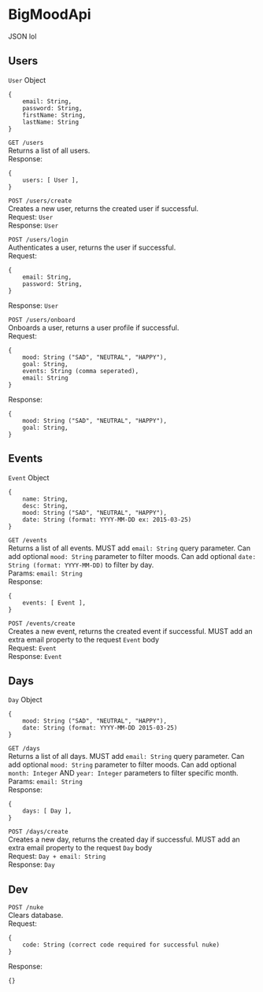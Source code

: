 # BigMoodApi

JSON lol

## Users
`User` Object
```
{
    email: String,
    password: String,
    firstName: String,
    lastName: String
}
```

`GET /users`\
Returns a list of all users.\
Response:
```
{
    users: [ User ],
}
```

`POST /users/create`\
Creates a new user, returns the created user if successful.\
Request: `User`\
Response: `User`

`POST /users/login`\
Authenticates a user, returns the user if successful.\
Request:
```
{
    email: String,
    password: String,
}
```
Response: `User`

`POST /users/onboard`\
Onboards a user, returns a user profile if successful.\
Request:
```
{
    mood: String ("SAD", "NEUTRAL", "HAPPY"),
    goal: String,
    events: String (comma seperated),
    email: String
}
```
Response:
```
{
    mood: String ("SAD", "NEUTRAL", "HAPPY"),
    goal: String,
}
```

## Events
`Event` Object
```
{
    name: String,
    desc: String,
    mood: String ("SAD", "NEUTRAL", "HAPPY"),
    date: String (format: YYYY-MM-DD ex: 2015-03-25)
}
```

`GET /events`\
Returns a list of all events. MUST add `email: String` query parameter. Can add optional `mood: String` parameter to filter moods. Can add optional `date: String (format: YYYY-MM-DD)` to filter by day.\
Params: `email: String`\
Response:
```
{
    events: [ Event ],
}
```

`POST /events/create`\
Creates a new event, returns the created event if successful. MUST add an extra email property to the request `Event` body\
Request: `Event`\
Response: `Event`

## Days
`Day` Object
```
{
    mood: String ("SAD", "NEUTRAL", "HAPPY"),
    date: String (format: YYYY-MM-DD 2015-03-25)
}
```

`GET /days`\
Returns a list of all days. MUST add `email: String` query parameter. Can add optional `mood: String` parameter to filter moods. Can add optional `month: Integer` AND `year: Integer` parameters to filter specific month.\
Params: `email: String`\
Response:
```
{
    days: [ Day ],
}
```

`POST /days/create`\
Creates a new day, returns the created day if successful. MUST add an extra email property to the request `Day` body\
Request: `Day + email: String`\
Response: `Day`

## Dev

`POST /nuke`\
Clears database.\
Request:
```
{
    code: String (correct code required for successful nuke)
}
```
Response:
```
{}
```
